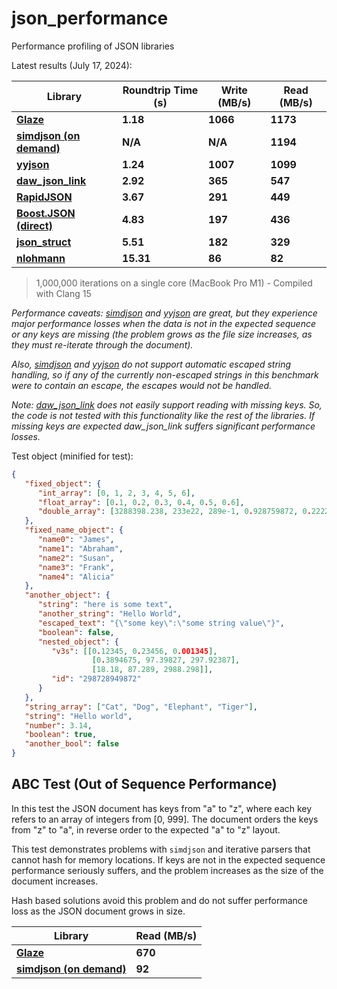 # json_performance
Performance profiling of JSON libraries

Latest results (July 17, 2024):

| Library                                                      | Roundtrip Time (s) | Write (MB/s) | Read (MB/s) |
| ------------------------------------------------------------ | ------------------ | ------------ | ----------- |
| [**Glaze**](https://github.com/stephenberry/glaze)           | **1.18**           | **1066**     | **1173**    |
| [**simdjson (on demand)**](https://github.com/simdjson/simdjson) | **N/A**            | **N/A**      | **1194**    |
| [**yyjson**](https://github.com/ibireme/yyjson)              | **1.24**           | **1007**     | **1099**    |
| [**daw_json_link**](https://github.com/beached/daw_json_link) | **2.92**           | **365**      | **547**     |
| [**RapidJSON**](https://github.com/Tencent/rapidjson)        | **3.67**           | **291**      | **449**     |
| [**Boost.JSON (direct)**](https://boost.org/libs/json)       | **4.83**           | **197**      | **436**     |
| [**json_struct**](https://github.com/jorgen/json_struct)     | **5.51**           | **182**      | **329**     |
| [**nlohmann**](https://github.com/nlohmann/json)             | **15.31**          | **86**       | **82**      |

>  1,000,000 iterations on a single core (MacBook Pro M1) - Compiled with Clang 15

*Performance caveats: [simdjson](https://github.com/simdjson/simdjson) and [yyjson](https://github.com/ibireme/yyjson) are great, but they experience major performance losses when the data is not in the expected sequence or any keys are missing (the problem grows as the file size increases, as they must re-iterate through the document).*

*Also, [simdjson](https://github.com/simdjson/simdjson) and [yyjson](https://github.com/ibireme/yyjson) do not support automatic escaped string handling, so if any of the currently non-escaped strings in this benchmark were to contain an escape, the escapes would not be handled.*

*Note: [daw_json_link](https://github.com/beached/daw_json_link) does not easily support reading with missing keys. So, the code is not tested with this functionality like the rest of the libraries. If missing keys are expected daw_json_link suffers significant performance losses.*

Test object (minified for test):

```json
{
   "fixed_object": {
      "int_array": [0, 1, 2, 3, 4, 5, 6],
      "float_array": [0.1, 0.2, 0.3, 0.4, 0.5, 0.6],
      "double_array": [3288398.238, 233e22, 289e-1, 0.928759872, 0.22222848, 0.1, 0.2, 0.3, 0.4]
   },
   "fixed_name_object": {
      "name0": "James",
      "name1": "Abraham",
      "name2": "Susan",
      "name3": "Frank",
      "name4": "Alicia"
   },
   "another_object": {
      "string": "here is some text",
      "another_string": "Hello World",
      "escaped_text": "{\"some key\":\"some string value\"}",
      "boolean": false,
      "nested_object": {
         "v3s": [[0.12345, 0.23456, 0.001345],
                  [0.3894675, 97.39827, 297.92387],
                  [18.18, 87.289, 2988.298]],
         "id": "298728949872"
      }
   },
   "string_array": ["Cat", "Dog", "Elephant", "Tiger"],
   "string": "Hello world",
   "number": 3.14,
   "boolean": true,
   "another_bool": false
}
```

## ABC Test (Out of Sequence Performance)

In this test the JSON document has keys from "a" to "z", where each key refers to an array of integers from [0, 999]. The document orders the keys from "z" to "a", in reverse order to the expected "a" to "z" layout.

This test demonstrates problems with `simdjson` and iterative parsers that cannot hash for memory locations. If keys are not in the expected sequence performance seriously suffers, and the problem increases as the size of the document increases.

Hash based solutions avoid this problem and do not suffer performance loss as the JSON document grows in size.

| Library                                                      | Read (MB/s) |
| ------------------------------------------------------------ | ----------- |
| [**Glaze**](https://github.com/stephenberry/glaze)           | **670**     |
| [**simdjson (on demand)**](https://github.com/simdjson/simdjson) | **92**      |
